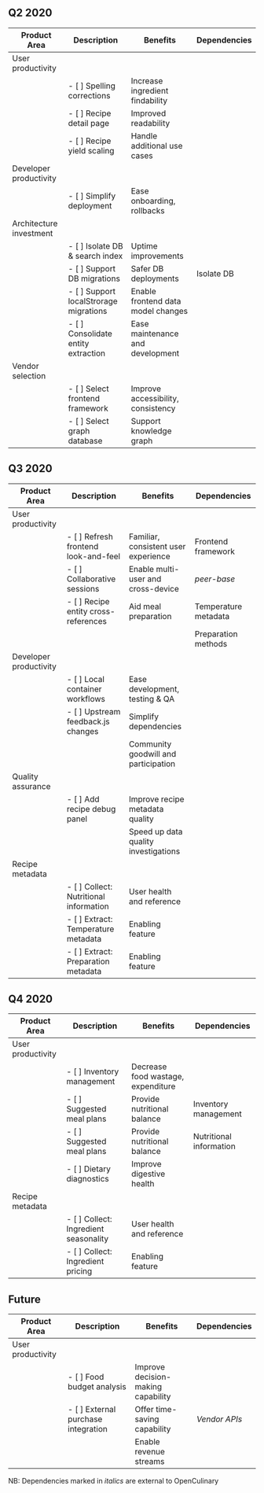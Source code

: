 ## Q2 2020

| Product Area            | Description                          | Benefits                           | Dependencies |
|-------------------------|--------------------------------------|------------------------------------|--------------|
| User productivity       |                                      |                                    |              |
|                         | - [ ] Spelling corrections             | Increase ingredient findability    |              |
|                         | - [ ] Recipe detail page               | Improved readability               |              |
|                         | - [ ] Recipe yield scaling             | Handle additional use cases        |              |
| Developer productivity  |                                      |                                    |              |
|                         | - [ ] Simplify deployment              | Ease onboarding, rollbacks         |              |
| Architecture investment |                                      |                                    |              |
|                         | - [ ] Isolate DB & search index        | Uptime improvements                |              |
|                         | - [ ] Support DB migrations            | Safer DB deployments               | Isolate DB   |
|                         | - [ ] Support localStrorage migrations | Enable frontend data model changes |              |
|                         | - [ ] Consolidate entity extraction    | Ease maintenance and development   |              |
| Vendor selection        |                                      |                                    |              |
|                         | - [ ] Select frontend framework        | Improve accessibility, consistency |              |
|                         | - [ ] Select graph database            | Support knowledge graph            |              |


## Q3 2020

| Product Area            | Description                          | Benefits                             | Dependencies         |
|-------------------------|--------------------------------------|--------------------------------------|----------------------|
| User productivity       |                                      |                                      |                      |
|                         | - [ ] Refresh frontend look-and-feel   | Familiar, consistent user experience | Frontend framework   |
|                         | - [ ] Collaborative sessions           | Enable multi-user and cross-device   | *peer-base*          |
|                         | - [ ] Recipe entity cross-references   | Aid meal preparation                 | Temperature metadata |
|                         |                                      |                                      | Preparation methods  |
| Developer productivity  |                                      |                                      |                      |
|                         | - [ ] Local container workflows        | Ease development, testing & QA       |                      |
|                         | - [ ] Upstream feedback.js changes     | Simplify dependencies                |                      |
|                         |                                      | Community goodwill and participation |                      |
| Quality assurance       |                                      |                                      |                      |
|                         | - [ ] Add recipe debug panel           | Improve recipe metadata quality      |                      |
|                         |                                      | Speed up data quality investigations |                      |
| Recipe metadata         |                                      |                                      |                      |
|                         | - [ ] Collect: Nutritional information | User health and reference            |                      |
|                         | - [ ] Extract: Temperature metadata    | Enabling feature                     |                      |
|                         | - [ ] Extract: Preparation metadata    | Enabling feature                     |                      |


## Q4 2020

| Product Area            | Description                          | Benefits                             | Dependencies            |
|-------------------------|--------------------------------------|--------------------------------------|-------------------------|
| User productivity       |                                      |                                      |                         |
|                         | - [ ] Inventory management             | Decrease food wastage, expenditure   |                         |
|                         | - [ ] Suggested meal plans             | Provide nutritional balance          | Inventory management    |
|                         | - [ ] Suggested meal plans             | Provide nutritional balance          | Nutritional information |
|                         | - [ ] Dietary diagnostics              | Improve digestive health             |                         |
| Recipe metadata         |                                      |                                      |                         |
|                         | - [ ] Collect: Ingredient seasonality  | User health and reference            |                         |
|                         | - [ ] Collect: Ingredient pricing      | Enabling feature                     |                         |


## Future

| Product Area            | Description                          | Benefits                             | Dependencies            |
|-------------------------|--------------------------------------|--------------------------------------|-------------------------|
| User productivity       |                                      |                                      |                         |
|                         | - [ ] Food budget analysis             | Improve decision-making capability   |                         |
|                         | - [ ] External purchase integration    | Offer time-saving capability         | *Vendor APIs*           |
|                         |                                      | Enable revenue streams               |                         |

NB: Dependencies marked in *italics* are external to OpenCulinary
